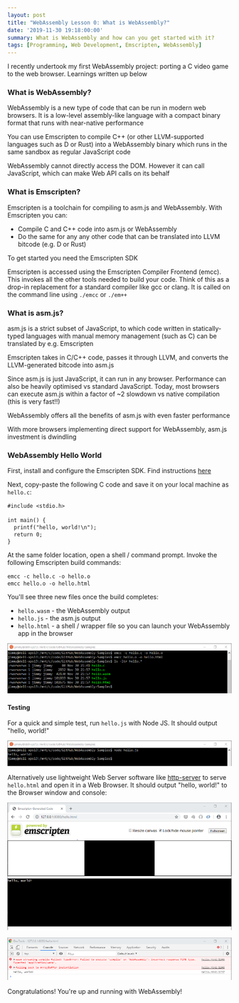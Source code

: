 ```yaml
---
layout: post
title: "WebAssembly Lesson 0: What is WebAssembly?"
date: '2019-11-30 19:18:00:00'
summary: What is WebAssembly and how can you get started with it?
tags: [Programming, Web Development, Emscripten, WebAssembly]
---
```


I recently undertook my first WebAssembly project: porting a C video game to the web browser. Learnings written up below


### What is WebAssembly?

WebAssembly is a new type of code that can be run in modern web browsers. It is a low-level assembly-like language with a compact binary format that runs with near-native performance

You can use Emscripten to compile C++ (or other LLVM-supported languages such as D or Rust) into a WebAssembly binary which runs in the same sandbox as regular JavaScript code

WebAssembly cannot directly access the DOM. However it can call JavaScript, which can make Web API calls on its behalf 


### What is Emscripten?

Emscripten is a toolchain for compiling to asm.js and WebAssembly. With Emscripten you can:

- Compile C and C++ code into asm.js or WebAssembly
- Do the same for any any other code that can be translated into LLVM bitcode (e.g. D or Rust)

To get started you need the Emscripten SDK

Emscripten is accessed using the Emscripten Compiler Frontend (emcc). This invokes all the other tools needed to build your code. Think of this as a drop-in replacement for a standard compiler like gcc or clang. It is called on the command line using `./emcc` or `./em++`


### What is asm.js?

asm.js is a strict subset of JavaScript, to which code written in statically-typed languages with manual memory management (such as C) can be translated by e.g. Emscripten

Emscripten takes in C/C++ code, passes it through LLVM, and converts the LLVM-generated bitcode into asm.js

Since asm.js is just JavaScript, it can run in any browser. Performance can also be heavily optimised vs standard JavaScript. Today, most browsers can execute asm.js within a factor of ~2 slowdown vs native compilation (this is very fast!!)

WebAssembly offers all the benefits of asm.js with even faster performance

With more browsers implementing direct support for WebAssembly, asm.js investment is dwindling


### WebAssembly Hello World

First, install and configure the Emscripten SDK. Find instructions <a href="https://emscripten.org/docs/getting_started/downloads.html" target="_blank">here</a> 

Next, copy-paste the following C code and save it on your local machine as `hello.c`:

```
#include <stdio.h>

int main() {
  printf("hello, world!\n");
  return 0;
}
```

At the same folder location, open a shell / command prompt. Invoke the following Emscripten build commands:

```
emcc -c hello.c -o hello.o
emcc hello.o -o hello.html
```

You'll see three new files once the build completes:

* `hello.wasm` - the WebAssembly output
* `hello.js` - the asm.js output
* `hello.html` - a shell / wrapper file so you can launch your WebAssembly app in the browser

![](/img/posts/emscripten_hello_world_build.png)


#### Testing

For a quick and simple test, run `hello.js` with Node JS. It should output "hello, world!"

![](/img/posts/emscripten_node_js_test.png)

Alternatively use lightweight Web Server software like <a href="https://www.npmjs.com/package/http-server" target="_blank">http-server</a> to serve `hello.html` and open it in a Web Browser. It should output "hello, world!" to the Browser window and console:

![](/img/posts/emscripten_browser_test.png)

![](/img/posts/emscripten_browser_test_console.png)

Congratulations! You're up and running with WebAssembly!
